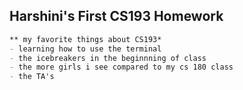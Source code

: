 ## Harshini's First CS193 Homework
```markdown
** my favorite things about CS193*
- learning how to use the terminal
- the icebreakers in the beginnning of class
- the more girls i see compared to my cs 180 class
- the TA's
```

